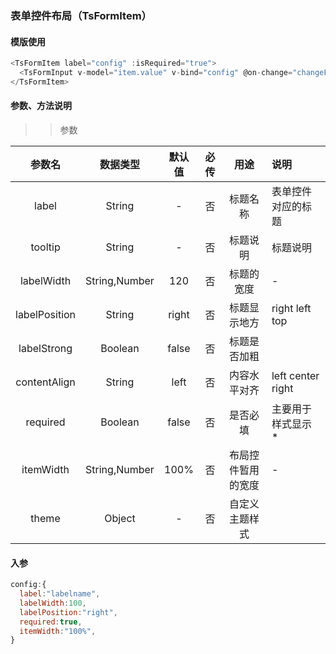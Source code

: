 ### 表单控件布局（TsFormItem）  


#### 模版使用
```javascript
<TsFormItem label="config" :isRequired="true">
  <TsFormInput v-model="item.value" v-bind="config" @on-change="changeFn"></TsFormInput>
</TsFormItem>
```

#### 参数、方法说明


>> 参数


参数名|数据类型|默认值|必传|用途|说明
:---:|:---:|:---:|:---:|:---:|:---|
label|String|-|否|标题名称|表单控件对应的标题
tooltip|String|-|否|标题说明|标题说明
labelWidth|String,Number|120|否|标题的宽度|-
labelPosition|String|right|否|标题显示地方| right  left   top
labelStrong|Boolean|false|否|标题是否加粗| 
contentAlign|String|left|否|内容水平对齐| left  center  right
required|Boolean|false|否|是否必填|主要用于样式显示 *
itemWidth|String,Number|100%|否|布局控件暂用的宽度|-
theme|Object|-|否|自定义主题样式
#### 入参

```javascript
config:{
  label:"labelname",
  labelWidth:100,
  labelPosition:"right",
  required:true,
  itemWidth:"100%",
}
```

